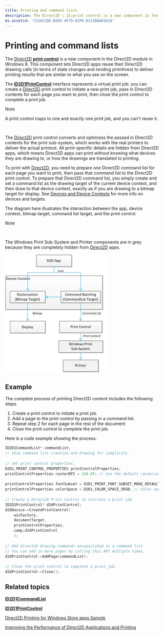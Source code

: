 ```yaml
---
title: Printing and command lists
description: The Direct2D \ 32;print control is a new component in the Direct2D module in Windows 8.
ms.assetid: 'C51ACCDE-B205-4F79-A2FD-D112BAAD1616'
---
```


# Printing and command lists

The [Direct2D](direct2d.direct2d_portal.xml) [**print control**](id2d1printcontrol.md) is a new component in the Direct2D module in Windows 8. This component lets Direct2D apps reuse their Direct2D drawing calls (in terms of state changes and rending primitives) to deliver printing results that are similar to what you see on the screen.

The [**ID2D1PrintControl**](id2d1printcontrol.md) interface represents a virtual print job: you can create a [Direct2D](direct2d.direct2d_portal.xml) print control to initiate a new print job, pass in Direct2D contents for each page you want to print, then close the print control to complete a print job.

> [!Note]  
> A print control maps to one and exactly one print job, and you can't reuse it.

 

The [Direct2D](direct2d.direct2d_portal.xml) print control converts and optimizes the passed in Direct2D contents for the print sub-system, which works with the real printers to deliver the actual printout. All print-specific details are hidden from Direct2D apps, which means Direct2D apps can print without knowing what devices they are drawing to, or how the drawings are translated to printing.

To print with [Direct2D](direct2d.direct2d_portal.xml), you need to prepare one Direct2D command list for each page you want to print, then pass that command list to the Direct2D print control. To prepare that Direct2D command list, you simply create and set a command list as the drawing target of the current device context, and then draw to that device context, exactly as if you are drawing to a bitmap target for display. See [Devices and Device Contexts](devices-and-device-contexts.md) for more info on devices and targets.

The diagram here illustrates the interaction between the app, device context, bitmap target, command list target, and the print control.

> [!Note]  

 

The Windows Print Sub-System and Printer components are in grey because they are completely hidden from [Direct2D](direct2d.direct2d_portal.xml) apps.

![a diagram that shows how the commandlist and printing interact with an app and direct2d.](images/d2dprintcontroldiagram.png)

## Example

The complete process of printing Direct2D content includes the following steps.

1.  Create a print control to initiate a print job.
2.  Add a page to the print control by passing in a command list.
3.  Repeat step 2 for each page in the rest of the document
4.  Close the print control to complete the print job.

Here is a code example showing the process.


```C++
ID2D1CommandList* commandList;
// Skip command list creation and drawing for simplicity.

// Set print control properties.
D2D1_PRINT_CONTROL_PROPERTIES printControlProperties;
printControlProperties.rasterDPI = 150.0f; // Use the default rasterization DPI for all unsupported Direct2D commands 
                                                                                                                                                                            //  or options.
printControlProperties.fontSubset = D2D1_PRINT_FONT_SUBSET_MODE_DEFAULT; // Using the default font subset strategy.
printControlProperties.colorSpace = D2D1_COLOR_SPACE_SRGB; // Color space for vector graphics in Direct2D print control.

// Create a Direct2D Print Control to initiate a print job.
ID2D1PrintControl* d2dPrintControl;
d2dDevice->CreatePrintControl(
    wicFactory,
    documentTarget,
    printControlProperties,
    &amp;d2dPrintControl
    );

// Add Direct2D drawing commands encapsulated in a command list.
// You can add in more pages by calling this API multiple times.
d2dPrintControl->AddPage(commandList);

// Close the print control to complete a print job.
d2dPrintControl->Close();
```



## Related topics

<dl> <dt>

[**ID2D1CommandList**](id2d1commandlist.md)
</dt> <dt>

[**ID2D1PrintControl**](id2d1printcontrol.md)
</dt> <dt>

[Direct2D Printing for Windows Store apps Sample](http://go.microsoft.com/fwlink/p/?linkid=231613)
</dt> <dt>

[Improving the Performance of Direct2D Applications and Printing](improving-direct2d-performance.md)
</dt> </dl>

 

 




